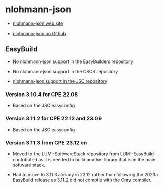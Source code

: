 # nlohmann-json

  * [nlohmann-json web site](https://json.nlohmann.me/)

  * [nlohmann-json on Github](https://github.com/nlohmann/json)


## EasyBuild

  * No nlohmann-json support in the EasyBuilders repository

  * No nlohmann-json support in the CSCS repository

  * [nlohmann-json support in the JSC repository](https://github.com/easybuilders/JSC/tree/2022/Golden_Repo/n/nlohmann-json)


### Version 3.10.4 for CPE 22.08

-   Based on the JSC easyconfig


### Version 3.11.2 for CPE 22.12 and 23.09 

-   Based on the JSC easyconfig

### Version 3.11.3 from CPE 23.12 on

-   Moved to the LUMI-SoftwareStack repository from LUMI-EasyBuild-contributed as
    it is needed to build another library that is in the main software stack.

-   Had to move to 3.11.3 already in 23.12 rather than following the 2023a EasyBuild
    release as 3.11.2 did not compile with the Cray compiler.
